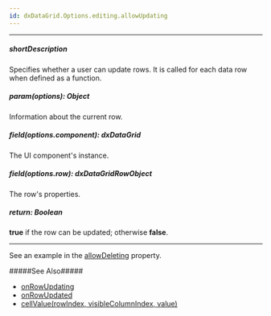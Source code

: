 ```yaml
---
id: dxDataGrid.Options.editing.allowUpdating
---
```

---
##### shortDescription
Specifies whether a user can update rows. It is called for each data row when defined as a function.

##### param(options): Object
Information about the current row.

##### field(options.component): dxDataGrid
The UI component's instance.

##### field(options.row): dxDataGridRowObject
The row's properties.

##### return: Boolean
**true** if the row can be updated; otherwise **false**.

---
See an example in the [allowDeleting](/api-reference/10%20UI%20Components/dxDataGrid/1%20Configuration/editing/allowDeleting.md '/Documentation/ApiReference/UI_Components/dxDataGrid/Configuration/editing/#allowDeleting') property.

#####See Also#####
- [onRowUpdating](/api-reference/10%20UI%20Components/dxDataGrid/1%20Configuration/onRowUpdating.md '/Documentation/ApiReference/UI_Components/dxDataGrid/Configuration/#onRowUpdating')
- [onRowUpdated](/api-reference/10%20UI%20Components/dxDataGrid/1%20Configuration/onRowUpdated.md '/Documentation/ApiReference/UI_Components/dxDataGrid/Configuration/#onRowUpdated')
- [cellValue(rowIndex, visibleColumnIndex, value)](/api-reference/10%20UI%20Components/GridBase/3%20Methods/cellValue(rowIndex_visibleColumnIndex_value).md '/Documentation/ApiReference/UI_Components/dxDataGrid/Methods/#cellValuerowIndex_visibleColumnIndex_value')